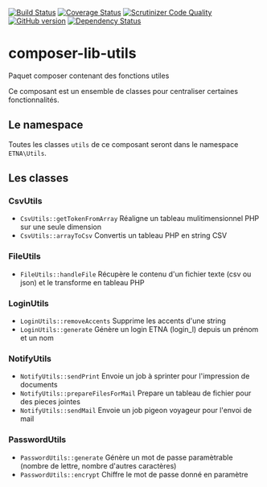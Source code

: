 [![Build Status](http://drone.etna-alternance.net/api/badge/github.com/etna-alternance/composer-lib-utils/status.svg?branch=master)](http://drone.etna-alternance.net/github.com/etna-alternance/composer-lib-utils)
[![Coverage Status](https://coveralls.io/repos/etna-alternance/composer-lib-utils/badge.svg?branch=master&service=github)](https://coveralls.io/github/etna-alternance/composer-lib-utils?branch=master)
[![Scrutinizer Code Quality](https://scrutinizer-ci.com/g/etna-alternance/composer-lib-utils/badges/quality-score.png?b=master)](https://scrutinizer-ci.com/g/etna-alternance/composer-lib-utils/?branch=master)
[![GitHub version](https://badge.fury.io/gh/etna-alternance%2Fcomposer-lib-utils.svg)](https://badge.fury.io/gh/etna-alternance%2Fcomposer-lib-utils)
[![Dependency Status](https://www.versioneye.com/user/projects/56694bdc43cfea0031000078/badge.svg?style=flat)](https://www.versioneye.com/user/projects/56694bdc43cfea0031000078)

# composer-lib-utils
Paquet composer contenant des fonctions utiles

Ce composant est un ensemble de classes pour centraliser certaines fonctionnalités.

## Le namespace

Toutes les classes `utils` de ce composant seront dans le namespace `ETNA\Utils`.

## Les classes

### CsvUtils

- `CsvUtils::getTokenFromArray` Réaligne un tableau mulitimensionnel PHP sur une seule dimension
- `CsvUtils::arrayToCsv` Convertis un tableau PHP en string CSV

### FileUtils

- `FileUtils::handleFile` Récupère le contenu d'un fichier texte (csv ou json) et le transforme en tableau PHP

### LoginUtils

- `LoginUtils::removeAccents` Supprime les accents d'une string
- `LoginUtils::generate` Génère un login ETNA (login_l) depuis un prénom et un nom

### NotifyUtils

- `NotifyUtils::sendPrint` Envoie un job à sprinter pour l'impression de documents
- `NotifyUtils::prepareFilesForMail` Prepare un tableau de fichier pour des pieces jointes
- `NotifyUtils::sendMail` Envoie un job pigeon voyageur pour l'envoi de mail

### PasswordUtils

- `PasswordUtils::generate` Génère un mot de passe paramètrable (nombre de lettre, nombre d'autres caractères)
- `PasswordUtils::encrypt` Chiffre le mot de passe donné en paramètre
